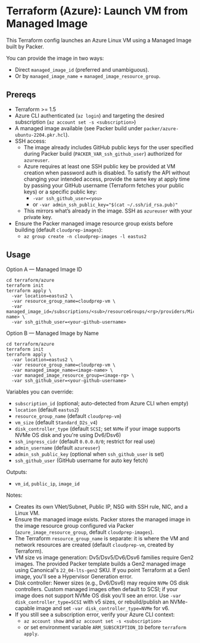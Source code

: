 # Terraform (Azure): Launch VM from Managed Image

This Terraform config launches an Azure Linux VM using a Managed Image built by Packer.

You can provide the image in two ways:
- Direct `managed_image_id` (preferred and unambiguous).
- Or by `managed_image_name` + `managed_image_resource_group`.

## Prereqs
- Terraform >= 1.5
- Azure CLI authenticated (`az login`) and targeting the desired subscription (`az account set -s <subscription>`)
- A managed image available (see Packer build under `packer/azure-ubuntu-2204.pkr.hcl`).
- SSH access:
  - The image already includes GitHub public keys for the user specified during Packer build (`PACKER_VAR_ssh_github_user`) authorized for `azureuser`.
  - Azure requires at least one SSH public key be provided at VM creation when password auth is disabled. To satisfy the API without changing your intended access, provide the same key at apply time by passing your GitHub username (Terraform fetches your public keys) or a specific public key:
    - `-var ssh_github_user=<you>`
    - or `-var admin_ssh_public_key="$(cat ~/.ssh/id_rsa.pub)"`
  - This mirrors what’s already in the image. SSH as `azureuser` with your private key.
- Ensure the Packer managed image resource group exists before building (default `cloudprep-images`):
  - `az group create -n cloudprep-images -l eastus2`

## Usage
Option A — Managed Image ID
```
cd terraform/azure
terraform init
terraform apply \
  -var location=eastus2 \
  -var resource_group_name=cloudprep-vm \
  -var managed_image_id=/subscriptions/<sub>/resourceGroups/<rg>/providers/Microsoft.Compute/images/<image-name> \
  -var ssh_github_user=<your-github-username>
```

Option B — Managed Image by Name
```
cd terraform/azure
terraform init
terraform apply \
  -var location=eastus2 \
  -var resource_group_name=cloudprep-vm \
  -var managed_image_name=<image-name> \
  -var managed_image_resource_group=<image-rg> \
  -var ssh_github_user=<your-github-username>
```

Variables you can override:
- `subscription_id` (optional; auto-detected from Azure CLI when empty)
- `location` (default `eastus2`)
- `resource_group_name` (default `cloudprep-vm`)
- `vm_size` (default `Standard_D2s_v4`)
- `disk_controller_type` (default `SCSI`; set `NVMe` if your image supports NVMe OS disk and you're using Dv6/Dsv6)
- `ssh_ingress_cidr` (default `0.0.0.0/0`; restrict for real use)
- `admin_username` (default `azureuser`)
- `admin_ssh_public_key` (optional when `ssh_github_user` is set)
- `ssh_github_user` (GitHub username for auto key fetch)

Outputs:
- `vm_id`, `public_ip`, `image_id`

Notes:
- Creates its own VNet/Subnet, Public IP, NSG with SSH rule, NIC, and a Linux VM.
- Ensure the managed image exists. Packer stores the managed image in the image resource group configured via Packer (`azure_image_resource_group`, default `cloudprep-images`).
- The Terraform `resource_group_name` is separate: it is where the VM and network resources are created (default `cloudprep-vm`, created by Terraform).
- VM size vs image generation: Dv5/Dsv5/Dv6/Dsv6 families require Gen2 images. The provided Packer template builds a Gen2 managed image using Canonical's `22_04-lts-gen2` SKU. If you point Terraform at a Gen1 image, you'll see a Hypervisor Generation error.
 - Disk controller: Newer sizes (e.g., Dv6/Dsv6) may require `NVMe` OS disk controllers. Custom managed images often default to SCSI; if your image does not support NVMe OS disk you'll see an error. Use `-var disk_controller_type=SCSI` with v5 sizes, or rebuild/publish an NVMe-capable image and set `-var disk_controller_type=NVMe` for v6.
- If you still see a subscription error, verify your Azure CLI context:
  - `az account show` and `az account set -s <subscription>`
  - or set environment variable `ARM_SUBSCRIPTION_ID` before `terraform apply`.
